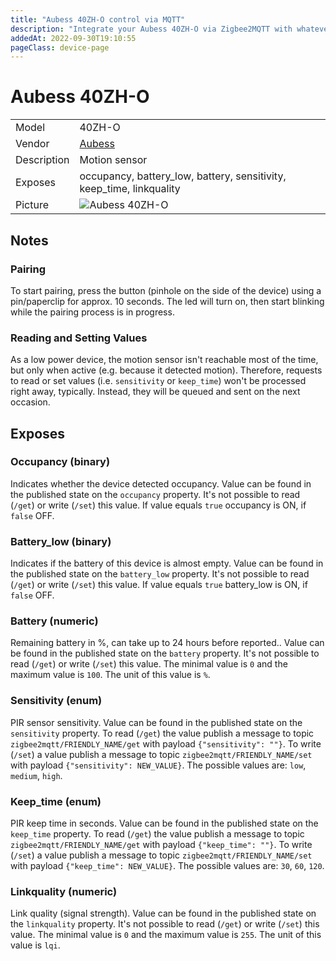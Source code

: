 ```yaml
---
title: "Aubess 40ZH-O control via MQTT"
description: "Integrate your Aubess 40ZH-O via Zigbee2MQTT with whatever smart home infrastructure you are using without the vendor's bridge or gateway."
addedAt: 2022-09-30T19:10:55
pageClass: device-page
---
```


<!-- !!!! -->
<!-- ATTENTION: This file is auto-generated through docgen! -->
<!-- You can only edit the "Notes"-Section between the two comment lines "Notes BEGIN" and "Notes END". -->
<!-- Do not use h1 or h2 heading within "## Notes"-Section. -->
<!-- !!!! -->

# Aubess 40ZH-O

|     |     |
|-----|-----|
| Model | 40ZH-O  |
| Vendor  | [Aubess](/supported-devices/#v=Aubess)  |
| Description | Motion sensor |
| Exposes | occupancy, battery_low, battery, sensitivity, keep_time, linkquality |
| Picture | ![Aubess 40ZH-O](https://www.zigbee2mqtt.io/images/devices/40ZH-O.jpg) |


<!-- Notes BEGIN: You can edit here. Add "## Notes" headline if not already present. -->
## Notes

### Pairing
To start pairing, press the button (pinhole on the side of the device) using a
pin/paperclip for approx. 10 seconds. The led will turn on, then start blinking while the
pairing process is in progress.

### Reading and Setting Values

As a low power device, the motion sensor isn't reachable most of the time, but
only when active (e.g. because it detected motion). Therefore, requests to read
or set values (i.e. `sensitivity` or `keep_time`) won't be processed right away,
typically. Instead, they will be queued and sent on the next occasion.
<!-- Notes END: Do not edit below this line -->




## Exposes

### Occupancy (binary)
Indicates whether the device detected occupancy.
Value can be found in the published state on the `occupancy` property.
It's not possible to read (`/get`) or write (`/set`) this value.
If value equals `true` occupancy is ON, if `false` OFF.

### Battery_low (binary)
Indicates if the battery of this device is almost empty.
Value can be found in the published state on the `battery_low` property.
It's not possible to read (`/get`) or write (`/set`) this value.
If value equals `true` battery_low is ON, if `false` OFF.

### Battery (numeric)
Remaining battery in %, can take up to 24 hours before reported..
Value can be found in the published state on the `battery` property.
It's not possible to read (`/get`) or write (`/set`) this value.
The minimal value is `0` and the maximum value is `100`.
The unit of this value is `%`.

### Sensitivity (enum)
PIR sensor sensitivity.
Value can be found in the published state on the `sensitivity` property.
To read (`/get`) the value publish a message to topic `zigbee2mqtt/FRIENDLY_NAME/get` with payload `{"sensitivity": ""}`.
To write (`/set`) a value publish a message to topic `zigbee2mqtt/FRIENDLY_NAME/set` with payload `{"sensitivity": NEW_VALUE}`.
The possible values are: `low`, `medium`, `high`.

### Keep_time (enum)
PIR keep time in seconds.
Value can be found in the published state on the `keep_time` property.
To read (`/get`) the value publish a message to topic `zigbee2mqtt/FRIENDLY_NAME/get` with payload `{"keep_time": ""}`.
To write (`/set`) a value publish a message to topic `zigbee2mqtt/FRIENDLY_NAME/set` with payload `{"keep_time": NEW_VALUE}`.
The possible values are: `30`, `60`, `120`.

### Linkquality (numeric)
Link quality (signal strength).
Value can be found in the published state on the `linkquality` property.
It's not possible to read (`/get`) or write (`/set`) this value.
The minimal value is `0` and the maximum value is `255`.
The unit of this value is `lqi`.

